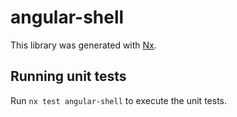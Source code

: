 # angular-shell

This library was generated with [Nx](https://nx.dev).

## Running unit tests

Run `nx test angular-shell` to execute the unit tests.
